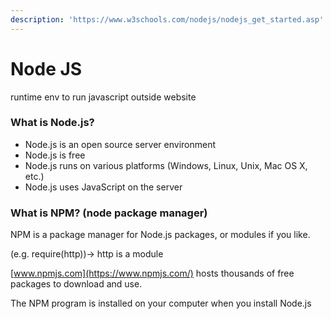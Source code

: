 ```yaml
---
description: 'https://www.w3schools.com/nodejs/nodejs_get_started.asp'
---
```


# Node JS

runtime env to run javascript outside website 

### What is Node.js?

* Node.js is an open source server environment
* Node.js is free
* Node.js runs on various platforms \(Windows, Linux, Unix, Mac OS X, etc.\)
* Node.js uses JavaScript on the server



### What is NPM? \(node package manager\) 

NPM is a package manager for Node.js packages, or modules if you like.  

\(e.g. require\(http\)\)-&gt; http is a module

[www.npmjs.com](https://www.npmjs.com/) hosts thousands of free packages to download and use.

The NPM program is installed on your computer when you install Node.js



  


